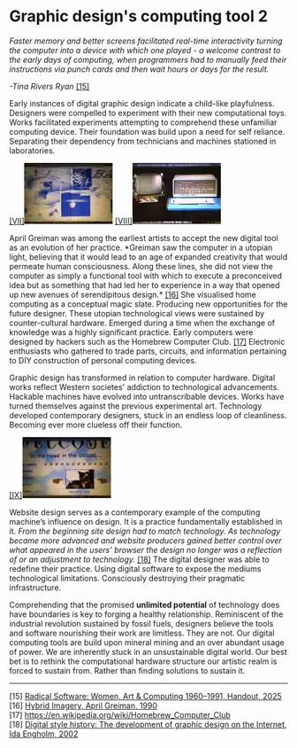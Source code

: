 # Graphic design's computing tool 2



*Faster memory and better screens facilitated real-time interactivity turning the computer into a device with which one played - a welcome contrast to the early days of computing, when programmers had to manually feed their instructions via punch cards and then wait hours or days for the result.*    

*-Tina Rivers Ryan* 
<a href="https://kunsthallewien.at/101/wp-content/uploads/2024/06/Radical-Software_Handout_EN.pdf?x70723" target=“_blank”>[15]</a>



Early instances of digital graphic design indicate a child-like playfulness. Designers were compelled to experiment with their new computational toys. Works facilitated experiments attempting to comprehend these unfamiliar computing device. Their foundation was build upon a need for self reliance. Separating their dependency from technicians and machines stationed in laboratories. 

<p><a href="#image-bibliography">[VII]</a><img src="images/post9-1.jpg"> <a href="#image-bibliography">[VIII]</a><img src="images/post9-2.jpg"></p>
April Greiman was among the earliest artists to accept the new digital tool as an evolution of her practice. *Greiman saw the computer in a utopian light, believing that it would lead to an age of expanded creativity that would permeate human consciousness. Along these lines, she did not view the computer as simply a functional tool with which to execute a preconceived idea but as something that had led her to experience in a way that opened up new avenues of serendipitous design.* <a href="https://archive.org/details/hybridimageryfus0000grei/mode/2up" target=“_blank”>[16]</a> She visualised home computing as a conceptual magic slate. Producing new opportunities for the future designer. These utopian technological views were sustained by counter-cultural hardware. Emerged during a time when the exchange of knowledge was a highly significant practice. Early computers were designed by hackers such as the Homebrew Computer Club. <a href="https://en.wikipedia.org/wiki/Homebrew_Computer_Club" target=“_blank”>[17]</a> Electronic enthusiasts who gathered to trade parts, circuits, and information pertaining to DIY construction of personal computing devices. 



Graphic design has transformed in relation to computer hardware. Digital works reflect Western societes' addiction to technological advancements. Hackable machines have evolved into untranscribable devices. Works have turned themselves against the previous experimental art. Technology developed contemporary designers, stuck in an endless loop of cleanliness. Becoming ever more clueless off their function. 


<a href="#image-bibliography">[IX]</a><img src="images/post9-3.jpg"></p>
Website design serves as a contemporary example of the computing machine’s influence on design. It is a practice fundamentally established in it. *From the beginning site design had to match technology. As technology became more advanced and website producers gained better control over what appeared in the users’ browser the design no longer was a reflection of or an adjustment to technology.* <a href="https://www.researchgate.net/publication/228381403_Digital_style_history_The_development_of_graphic_design_on_the_Internet" target=“_blank”>[18]</a> The digital designer was able to redefine their practice. Using digital software to expose the mediums technological limitations. Consciously destroying their pragmatic infrastructure. 



Comprehending that the promised **unlimited potential** of technology does have boundaries is key to forging a healthy relationship. Reminiscent of the industrial revolution sustained by fossil fuels, designers believe the tools and software nourishing their work are limitless. They are not. Our digital computing tools are build upon mineral mining and an over abundant usage of power. We are inherently stuck in an unsustainable digital world. Our best bet is to rethink the computational hardware structure our artistic realm is forced to sustain from. Rather than finding solutions to sustain it. 

---

[15] <a href="https://kunsthallewien.at/101/wp-content/uploads/2024/06/Radical-Software_Handout_EN.pdf?x70723" target=“_blank”> Radical Software: Women, Art & Computing 1960–1991, Handout, 2025 </a> <br>
[16] <a href="https://archive.org/details/hybridimageryfus0000grei/mode/2up" target=“_blank”>Hybrid Imagery, April Greiman, 1990</a> <br>
[17] https://en.wikipedia.org/wiki/Homebrew_Computer_Club <br>
[18] <a href="https://www.researchgate.net/publication/228381403_Digital_style_history_The_development_of_graphic_design_on_the_Internet" target=“_blank”> Digital style history: The development of graphic design on the Internet, Ida Engholm, 2002</a>
